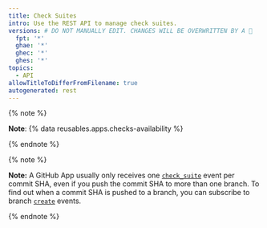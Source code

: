 ```yaml
---
title: Check Suites
intro: Use the REST API to manage check suites.
versions: # DO NOT MANUALLY EDIT. CHANGES WILL BE OVERWRITTEN BY A 🤖
  fpt: '*'
  ghae: '*'
  ghec: '*'
  ghes: '*'
topics:
  - API
allowTitleToDifferFromFilename: true
autogenerated: rest
---
```


{% note %}

**Note**: {% data reusables.apps.checks-availability %}

{% endnote %}

{% note %}

  **Note:** A GitHub App usually only receives one [`check_suite`](/webhooks-and-events/webhooks/webhook-events-and-payloads#check_suite) event per commit SHA, even if you push the commit SHA to more than one branch. To find out when a commit SHA is pushed to a branch, you can subscribe to branch [`create`](/webhooks-and-events/webhooks/webhook-events-and-payloads#create) events.

{% endnote %}

<!-- Content after this section is automatically generated -->
